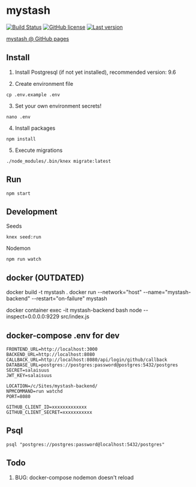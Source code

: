 mystash
============

[![Build Status](https://travis-ci.com/lahdeero/mystash-backend.svg?branch=master)](https://travis-ci.com/lahdeero/mystash-backend)
[![GitHub license](	https://img.shields.io/github/license/lahdeero/mystash-backend.svg)](https://github.com/lahdeero/mystash-backend/blob/master/LICENSE)
[![Last version](https://img.shields.io/github/tag-date/lahdeero/mystash-backend.svg)](https://github.com/lahdeero/mystash-backend/blob/master/CHANGELOG.md)

[mystash @ GitHub pages](https://lahdeero.github.io/mystash-frontend/)


## Install

1. Install Postgresql (if not yet installed), recommended version: 9.6

2. Create environment file
```
cp .env.example .env
```

3. Set your own environment secrets!
```
nano .env
```

4. Install packages
```
npm install
```

5. Execute migrations
```
./node_modules/.bin/knex migrate:latest
```

## Run

```
npm start
```

## Development

Seeds
```
knex seed:run
```

Nodemon
```
npm run watch
```

## docker (OUTDATED)

docker build -t mystash .
docker run --network="host" --name="mystash-backend" --restart="on-failure" mystash

docker container exec -it mystash-backend bash
node --inspect=0.0.0.0:9229 src/index.js

## docker-compose .env for dev
```
FRONTEND_URL=http://localhost:3000
BACKEND_URL=http://localhost:8080
CALLBACK_URL=http://localhost:8080/api/login/github/callback
DATABASE_URL=postgres://postgres:password@postgres:5432/postgres
SECRET=salaisuus
JWT_KEY=salaisuus

LOCATION=/c/Sites/mystash-backend/
NPMCOMMAND=run watchd
PORT=8080

GITHUB_CLIENT_ID=xxxxxxxxxxxxx
GITHUB_CLIENT_SECRET=xxxxxxxxxxx
```

## Psql

```
psql "postgres://postgres:password@localhost:5432/postgres"
```

## Todo

1. BUG: docker-compose nodemon doesn't reload
